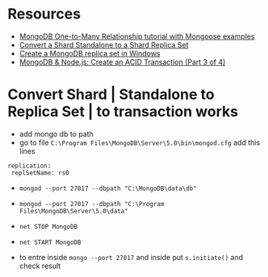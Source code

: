 # Resources
- [MongoDB One-to-Many Relationship tutorial with Mongoose examples](https://www.bezkoder.com/mongoose-one-to-many-relationship/#Case_1_Mongoose_One-to-Many_Few_Relationship)
- [Convert a Shard Standalone to a Shard Replica Set](https://docs.mongodb.com/manual/tutorial/convert-shard-standalone-to-shard-replica-set/)
- [Create a MongoDB replica set in Windows](https://adelachao.medium.com/create-a-mongodb-replica-set-in-windows-edeab1c85894)
- [MongoDB & Node.js: Create an ACID Transaction (Part 3 of 4)
](https://www.youtube.com/watch?v=bdS03tgD2QQ)




# Convert Shard | Standalone to Replica Set | to transaction works
- add mongo db to path
- go to file ```C:\Program Files\MongoDB\Server\5.0\bin\mongod.cfg``` add this lines 
``````
replication:
 replSetName: rs0
``````  
- `mongod --port 27017 --dbpath "C:\MongoDB\data\db"`
- ``` mongod --port 27017 --dbpath "C:\Program Files\MongoDB\Server\5.0\data" ```
- ``` net STOP MongoDB ```
- ``` net START MongoDB ```

- to entre inside  ```mongo --port 27017``` and inside put ```s.initiate()``` and check result 

